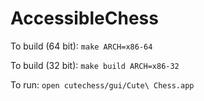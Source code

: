 # AccessibleChess
To build (64 bit):
`make ARCH=x86-64`

To build (32 bit):
`make build ARCH=x86-32`

To run:
`open cutechess/gui/Cute\ Chess.app`
